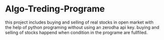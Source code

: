 # Algo-Treding-Programe

this project includes buying and selling of real stocks in open market with the help of python programing without using an zerodha api key.
buying and selling of stocks happend when condition in the programe are fullfiled.
